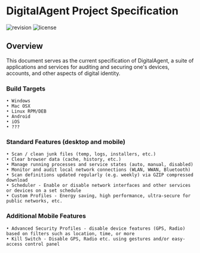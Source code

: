 # DigitalAgent Project Specification

![revision](https://img.shields.io/badge/revision-0.1-lightgrey.svg)
![license](https://img.shields.io/badge/license-MIT-green.svg)


## Overview

This document serves as the current specification of DigitalAgent, a suite of applications and services for auditing and securing one's devices, accounts, and other aspects of digital identity.


### Build Targets

	• Windows
	• Mac OSX
	• Linux RPM/DEB
	• Android
	• iOS
	• ???

### Standard Features (desktop and mobile)

	• Scan / clean junk files (temp, logs, installers, etc.)
	• Clear browser data (cache, history, etc.)
	• Manage running processes and service states (auto, manual, disabled)
	• Monitor and audit local network connections (WLAN, WWAN, Bluetooth)
	• Scan definitions updated regularly (e.g. weekly) via GZIP compressed download
	• Scheduler - Enable or disable network interfaces and other services or devices on a set schedule
	• Custom Profiles - Energy saving, high performance, ultra-secure for public networks, etc.


### Additional Mobile Features

	• Advanced Security Profiles - disable device features (GPS, Radio) based on filters such as location, time, or more
	• Kill Switch - Disable GPS, Radio etc. using gestures and/or easy-access control panel

